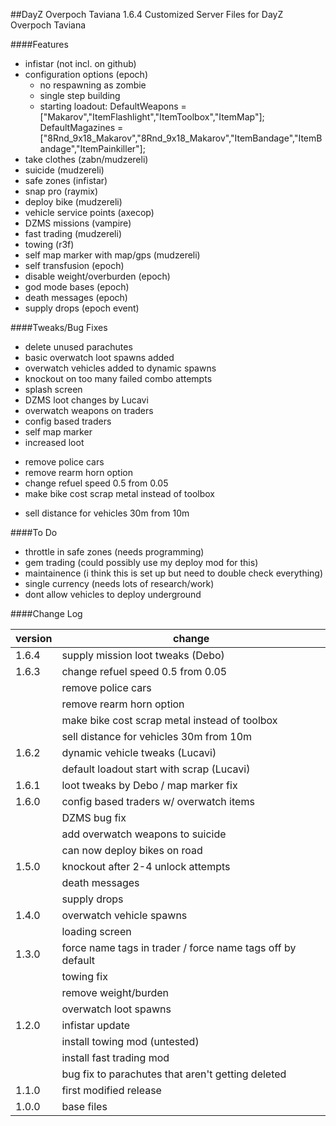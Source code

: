 ##DayZ Overpoch Taviana 1.6.4
Customized Server Files for DayZ Overpoch Taviana

####Features
* infistar                     (not incl. on github)
* configuration options        (epoch)
    - no respawning as zombie
    - single step building
    - starting loadout:
        DefaultWeapons = ["Makarov","ItemFlashlight","ItemToolbox","ItemMap"];
        DefaultMagazines = ["8Rnd_9x18_Makarov","8Rnd_9x18_Makarov","ItemBandage","ItemBandage","ItemPainkiller"];
* take clothes                  (zabn/mudzereli)
* suicide                       (mudzereli)
* safe zones                    (infistar)
* snap pro                      (raymix)
* deploy bike                   (mudzereli)
* vehicle service points        (axecop)
* DZMS missions                 (vampire)
* fast trading                  (mudzereli)
* towing                        (r3f)
* self map marker with map/gps  (mudzereli)
* self transfusion              (epoch)
* disable weight/overburden     (epoch)
* god mode bases                (epoch)
* death messages                (epoch)
* supply drops                  (epoch event)


####Tweaks/Bug Fixes
- delete unused parachutes
- basic overwatch loot spawns added
- overwatch vehicles added to dynamic spawns
- knockout on too many failed combo attempts
- splash screen
- DZMS loot changes by Lucavi
- overwatch weapons on traders
- config based traders
- self map marker
- increased loot 
* remove police cars
* remove rearm horn option
* change refuel speed 0.5 from 0.05
* make bike cost scrap metal instead of toolbox
- sell distance for vehicles 30m from 10m

####To Do
- throttle in safe zones (needs programming)
- gem trading (could possibly use my deploy mod for this)
- maintainence (i think this is set up but need to double check everything)
- single currency (needs lots of research/work)
- dont allow vehicles to deploy underground

####Change Log

version | change
--------|-------
1.6.4   | supply mission loot tweaks (Debo)
1.6.3   | change refuel speed 0.5 from 0.05
        | remove police cars
        | remove rearm horn option
        | make bike cost scrap metal instead of toolbox
        | sell distance for vehicles 30m from 10m
1.6.2   | dynamic vehicle tweaks (Lucavi)
        | default loadout start with scrap (Lucavi)
1.6.1   | loot tweaks by Debo / map marker fix
1.6.0   | config based traders w/ overwatch items
        | DZMS bug fix
        | add overwatch weapons to suicide 
        | can now deploy bikes on road
1.5.0   | knockout after 2-4 unlock attempts
        | death messages
        | supply drops
1.4.0   | overwatch vehicle spawns
        | loading screen
1.3.0   | force name tags in trader / force name tags off by default
        | towing fix
        | remove weight/burden
        | overwatch loot spawns
1.2.0   | infistar update
        | install towing mod (untested)
        | install fast trading mod
        | bug fix to parachutes that aren't getting deleted
1.1.0   | first modified release
1.0.0   | base files